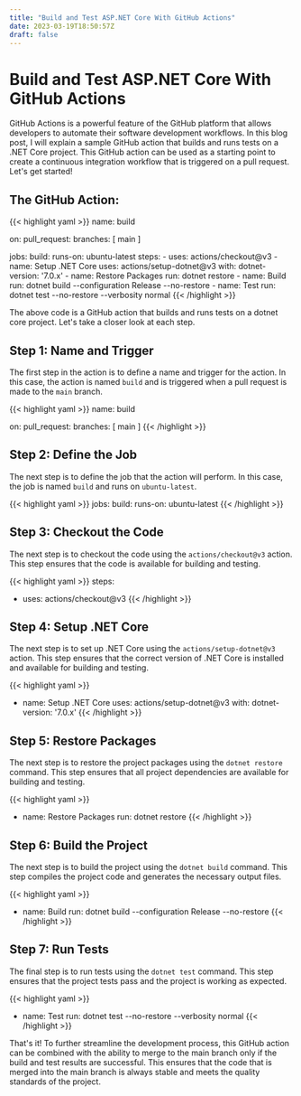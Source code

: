```yaml
---
title: "Build and Test ASP.NET Core With GitHub Actions"
date: 2023-03-19T18:50:57Z
draft: false
---
```

# Build and Test ASP.NET Core With GitHub Actions

GitHub Actions is a powerful feature of the GitHub platform that allows developers to automate their software development workflows. 
In this blog post, I will explain a sample GitHub action that builds and runs tests on a .NET Core project. 
This GitHub action can be used as a starting point to create a continuous integration workflow that is triggered on a pull request. Let's get started!

## The GitHub Action:

{{< highlight yaml >}}
name: build

on:
  pull_request:
    branches: [ main ]

jobs:
  build:
    runs-on: ubuntu-latest
    steps:
    - uses: actions/checkout@v3
    - name: Setup .NET Core
      uses: actions/setup-dotnet@v3
      with:
        dotnet-version: '7.0.x'
    - name: Restore Packages
      run: dotnet restore
    - name: Build
      run: dotnet build --configuration Release --no-restore
    - name: Test
      run: dotnet test --no-restore --verbosity normal
{{< /highlight >}}

The above code is a GitHub action that builds and runs tests on a dotnet core project. Let's take a closer look at each step.

## Step 1: Name and Trigger

The first step in the action is to define a name and trigger for the action. In this case, the action is named `build` and is triggered when a pull request is made to the `main` branch.

{{< highlight yaml >}}
name: build

on:
  pull_request:
    branches: [ main ]
{{< /highlight >}}

## Step 2: Define the Job

The next step is to define the job that the action will perform. In this case, the job is named `build` and runs on `ubuntu-latest`.

{{< highlight yaml >}}
jobs:
  build:
    runs-on: ubuntu-latest
{{< /highlight >}}

## Step 3: Checkout the Code

The next step is to checkout the code using the `actions/checkout@v3` action. This step ensures that the code is available for building and testing.

{{< highlight yaml >}}
steps:
  - uses: actions/checkout@v3
{{< /highlight >}}

## Step 4: Setup .NET Core

The next step is to set up .NET Core using the `actions/setup-dotnet@v3` action. This step ensures that the correct version of .NET Core is installed and available for building and testing.

{{< highlight yaml >}}
- name: Setup .NET Core
  uses: actions/setup-dotnet@v3
  with:
    dotnet-version: '7.0.x'
{{< /highlight >}}

## Step 5: Restore Packages

The next step is to restore the project packages using the `dotnet restore` command. This step ensures that all project dependencies are available for building and testing.

{{< highlight yaml >}}
- name: Restore Packages
  run: dotnet restore
{{< /highlight >}}

## Step 6: Build the Project

The next step is to build the project using the `dotnet build` command. This step compiles the project code and generates the necessary output files.

{{< highlight yaml >}}
- name: Build
  run: dotnet build --configuration Release --no-restore
{{< /highlight >}}

## Step 7: Run Tests

The final step is to run tests using the `dotnet test` command. This step ensures that the project tests pass and the project is working as expected.

{{< highlight yaml >}}
- name: Test
  run: dotnet test --no-restore --verbosity normal
{{< /highlight >}}

That's it! To further streamline the development process, this GitHub action can be combined with the ability to merge to the main branch only if the build and test results are successful. This ensures that the code that is merged into the main branch is always stable and meets the quality standards of the project.